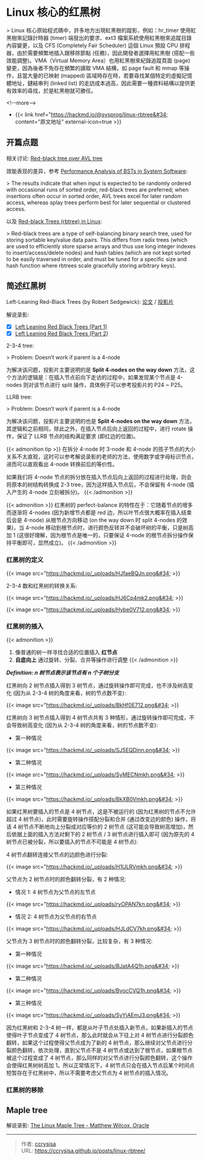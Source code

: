 # Linux 核心的红黑树


&gt; Linux 核心原始程式碼中，許多地方出現紅黑樹的蹤影，例如：hr_timer 使用紅黑樹來記錄計時器 (timer) 端發出的要求、ext3 檔案系統使用紅黑樹來追蹤目錄內容變更，以及 CFS (Completely Fair Scheduler) 這個 Linux 預設 CPU 排程器，由於需要頻繁地插入跟移除節點 (任務)，因此開發者選擇用紅黑樹 (搭配一些效能調整)。VMA（Virtual Memory Area）也用紅黑樹來紀錄追蹤頁面 (page) 變更，因為後者不免存在頻繁的讀取 VMA 結構，如 page fault 和 mmap 等操作，且當大量的已映射 (mapped) 區域時存在時，若要尋找某個特定的虛擬記憶體地址，鏈結串列 (linked list) 的走訪成本過高，因此需要一種資料結構以提供更有效率的尋找，於是紅黑樹就可勝任。

&lt;!--more--&gt;

- {{&lt; link href=&#34;https://hackmd.io/@sysprog/linux-rbtree&#34; content=&#34;原文地址&#34; external-icon=true &gt;}}

## 开篇点题

相关讨论: [Red-black tree over AVL tree](https://stackoverflow.com/questions/13852870/red-black-tree-over-avl-tree)

效能表现的差异，参考 [Performance Analysis of BSTs in System Software](https://benpfaff.org/papers/libavl.pdf):

&gt; The results indicate that when input is expected to be randomly ordered with occasional runs of sorted order, red-black trees are preferred; when insertions often occur in sorted order, AVL trees excel for later random access, whereas splay trees perform best for later sequential or clustered access.

以及 [Red-black Trees (rbtree) in Linux](https://docs.kernel.org/core-api/rbtree.html):

&gt; Red-black trees are a type of self-balancing binary search tree, used for storing sortable key/value data pairs. This differs from radix trees (which are used to efficiently store sparse arrays and thus use long integer indexes to insert/access/delete nodes) and hash tables (which are not kept sorted to be easily traversed in order, and must be tuned for a specific size and hash function where rbtrees scale gracefully storing arbitrary keys).

## 简述红黑树

Left-Leaning Red-Black Trees (by Robert Sedgewick): 
[论文](https://sedgewick.io/wp-content/themes/sedgewick/papers/2008LLRB.pdf) 
/
[投影片](https://sedgewick.io/wp-content/uploads/2022/03/2008-09LLRB.pdf) 

解说录影:
- [x] [Left Leaning Red Black Trees (Part 1)](https://www.youtube.com/watch?v=0BeIo4JB0Z4)
- [x] [Left Leaning Red Black Trees (Part 2)](https://www.youtube.com/watch?v=4xIIbMFkBW4)

2-3-4 tree:

&gt; Problem: Doesn’t work if parent is a 4-node

为解决该问题，投影片主要说明的是 **Split 4-nodes on the way down** 方法，这个方法的逻辑是：在插入节点前向下走访的过程中，如果发现某个节点是 4-nodes 则对该节点进行 split 操作，具体例子可以参考投影片的 P24 ~ P25。

LLRB tree:

&gt; Problem: Doesn’t work if parent is a 4-node

为解决该问题，投影片主要说明的也是 **Split 4-nodes on the way down** 方法，其逻辑和之前相同，除此之外，在插入节点后向上返回的过程中，进行 rotate 操作，保证了 LLRB 节点的结构满足要求 (即红边的位置)。

{{&lt; admonition tip &gt;}}
在拆分 4-node 时 3-node 和 4-node 的孩子节点的大小关系不太直观，这时可以参考解说录影的老师的方法，使用数字或字母标识节点，进而可以直观看出 4-node 转换前后的等价性。

如果我们将 4-node 节点的拆分放在插入节点后向上返回的过程进行处理，则会将原本的树结构转换成 2-3 tree，因为这样插入节点后，不会保留有 4-node (插入产生的 4-node 立刻被拆分)。
{{&lt; /admonition &gt;}}

{{&lt; admonition &gt;}}
红黑树的 perfect-balance 的特性在于：它随着节点的增多而逐渐将 4-nodes (因为新增节点都是 red 边，所以叶节点很大概率在插入结束后会是 4-node) 从根节点方向移动 (on the way down 时 split 4-nodes 的效果)，当 4-node 移动到根节点时，进行颜色反转并不会破坏树的平衡，只是树高加 1 (这很好理解，因为根节点是唯一的，只要保证 4-node 的根节点拆分操作保持平衡即可，显然成立)。
{{&lt; /admonition &gt;}}

### 红黑树的定义

{{&lt; image src=&#34;https://hackmd.io/_uploads/HJfaeBQJn.png&#34; &gt;}}

2-3-4 数和红黑树的转换关系:

{{&lt; image src=&#34;https://hackmd.io/_uploads/HJ6Cp4mk2.png&#34; &gt;}}

{{&lt; image src=&#34;https://hackmd.io/_uploads/Hybe0V712.png&#34; &gt;}}

### 红黑树的插入

{{&lt; admonition &gt;}}
1. 像普通的树一样寻找合适的位置插入 **红节点**
2. **自底向上** 通过旋转、分裂、合并等操作进行调整
{{&lt; /admonition &gt;}}

***Definition: $n$ 树节点表示该节点有 $n$ 个子树分支***

红黑树向 2 树节点插入得到 3 树节点，通过旋转操作即可完成，也不涉及树高变化 (因为从 2-3-4 树的角度来看，树的节点数不变):

{{&lt; image src=&#34;https://hackmd.io/_uploads/BkHf0E712.png&#34; &gt;}}

红黑树向 3 树节点插入得到 4 树节点共有 3 种情形，通过旋转操作即可完成，不会导致树高变化 (因为从 2-3-4 树的角度来看，树的节点数不变):

- 第一种情况

{{&lt; image src=&#34;https://hackmd.io/_uploads/SJ5EQDinn.png&#34; &gt;}}

- 第二种情况

{{&lt; image src=&#34;https://hackmd.io/_uploads/SyMECNmkh.png&#34; &gt;}}

- 第三种情况

{{&lt; image src=&#34;https://hackmd.io/_uploads/BkXB0Vmkh.png&#34; &gt;}}

如果红黑树要插入的节点是 4 树节点，这是不被运行的 (因为红黑树的节点不允许超过 4 树节点)，此时需要旋转操作搭配分裂和合并 (通过改变边的颜色) 操作，将该 4 树节点不断地向上分裂成对应等价的 2 树节点 (这可能会导致树高增加)，然后依据上面的插入方法对剩下的 2 树节点 / 3 树节点进行插入即可 (因为原先的 4 树节点已被分裂，所以要插入的节点不可能是 4 树节点):

4 树节点翻转连接父节点的边颜色进行分裂:

{{&lt; image src=&#34;https://hackmd.io/_uploads/H1ULRVmkh.png&#34; &gt;}}

父节点为 2 树节点时的颜色翻转分裂，有 2 种情况:

- 情况 1: 4 树节点为父节点的左节点

{{&lt; image src=&#34;https://hackmd.io/_uploads/ryOPAN7kn.png&#34; &gt;}}

- 情况 2: 4 树节点为父节点的右节点

{{&lt; image src=&#34;https://hackmd.io/_uploads/HJLdCV7kh.png&#34; &gt;}}

父节点为 3 树节点时的颜色翻转分裂，比较复杂，有 3 种情况:

- 第一种情况

{{&lt; image src=&#34;https://hackmd.io/_uploads/BJatA4Q1h.png&#34; &gt;}}

- 第二种情况

{{&lt; image src=&#34;https://hackmd.io/_uploads/ByocCVQ1h.png&#34; &gt;}}

- 第三种情况

{{&lt; image src=&#34;https://hackmd.io/_uploads/SyYjAEmJ3.png&#34; &gt;}}

因为红黑树和 2-3-4 树一样，都是从叶子节点处插入新节点，如果新插入的节点使得叶子节点变成了 4 树节点，那么此时就会从下往上对 4 树节点进行分裂颜色翻转，如果这个过程使得父节点成为了新的 4 树节点，那么继续对父节点进行分裂颜色翻转，依次处理，直到父节点不是 4 树节点或达到了根节点，如果根节点被这个过程变成了 4 树节点，那么同样的对父节点进行分裂颜色翻转，这个操作会使得红黑树树高加 1。所以正常情况下，4 树节点只会在插入节点后某个时间点短暂存在于红黑树中，所以不需要考虑父节点为 4 树节点的插入情况。

### 红黑树的移除

## Maple tree

解说录影: [The Linux Maple Tree - Matthew Wilcox, Oracle](https://www.youtube.com/watch?v=XwukyRAL7WQ)


---

> 作者: [ccrysisa](https://github.com/ccrysisa)  
> URL: https://ccrysisa.github.io/posts/linux-rbtree/  

